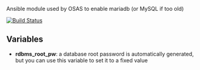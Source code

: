 Ansible module used by OSAS to enable mariadb (or MySQL if too old)

[![Build Status](https://travis-ci.org/OSAS/ansible-role-mariadb.svg?branch=master)](https://travis-ci.org/OSAS/ansible-role-mariadb)


## Variables

- **rdbms_root_pw**: a database root password is automatically generated, but you can use this variable to set it to a fixed value

